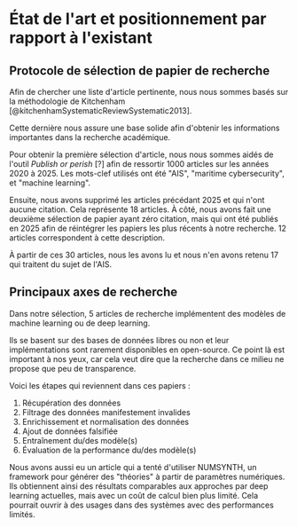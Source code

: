 # État de l'art et positionnement par rapport à l'existant

## Protocole de sélection de papier de recherche

Afin de chercher une liste d'article pertinente, nous nous sommes basés sur
la méthodologie de Kitchenham [@kitchenhamSystematicReviewSystematic2013].

<!--
Devons nous vraiment citer Kitchenham sachant que nous n'avons pas relu sa
méthodologie avant de faire nos recherches ? Nous pouvons normalement nous en
passer ici. Comme nous n'avons pas vocation à vraiment faire un état de l'art
complet, mais bien de pouvoir lister quelques travaux nous précédant à la
manière des papiers de recherche que nous avons eu l'occasion de lire.
-->

Cette dernière nous assure une base solide afin d'obtenir les informations
importantes dans la recherche académique.

Pour obtenir la première sélection d'article, nous nous sommes aidés de
l'outil _Publish or perish_ [?] afin de ressortir 1000 articles sur les années
2020 à 2025.
Les mots-clef utilisés ont été "AIS", "maritime cybersecurity", et "machine learning".

Ensuite, nous avons supprimé les articles précédant 2025 et qui n'ont aucune
citation.
Cela représente 18 articles.
À côté, nous avons fait une deuxième sélection de papier ayant zéro citation,
mais qui ont été publiés en 2025 afin de réintégrer les papiers les plus récents
à notre recherche.
12 articles correspondent à cette description.

À partir de ces 30 articles, nous les avons lu et nous n'en avons retenu 17 qui
traitent du sujet de l'AIS.

<!--
Ajouter ici la liste d'article éventuellement, si nous avons besoin de remplir
les 6 pages.
-->

## Principaux axes de recherche

Dans notre sélection, 5 articles de recherche implémentent des modèles de machine
learning ou de deep learning.

Ils se basent sur des bases de données libres ou non et leur implémentations
sont rarement disponibles en open-source.
Ce point là est important à nos yeux, car cela veut dire que la recherche dans ce
milieu ne propose que peu de transparence.

Voici les étapes qui reviennent dans ces papiers :

1. Récupération des données
2. Filtrage des données manifestement invalides
3. Enrichissement et normalisation des données
4. Ajout de données falsifiée
5. Entraînement du/des modèle(s)
6. Évaluation de la performance du/des modèle(s)

Nous avons aussi eu un article qui a tenté d'utiliser NUMSYNTH, un framework
pour générer des "théories" à partir de paramètres numériques.
Ils obtiennent ainsi des résultats comparables aux approches par deep
learning actuelles, mais avec un coût de calcul bien plus limité.
Cela pourrait ouvrir à des usages dans des systèmes avec des performances
limités.
